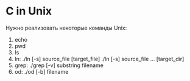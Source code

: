 # C in Unix
Нужно реализовать некоторые команды Unix:
1. echo
2. pwd
3. ls
4. ln:
./ln [-s] source_file [target_file]
./ln [-s] source_file ... [target_dir]
5. grep:
./grep [-v] substring filename
6. od:
./od [-b] filename
